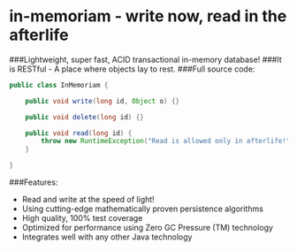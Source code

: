 # in-memoriam - write now, read in the afterlife
###Lightweight, super fast, ACID transactional in-memory database!
###It is RESTful - A place where objects lay to rest.
###Full source code:
```java
public class InMemoriam {

    public void write(long id, Object o) {}

    public void delete(long id) {}

    public void read(long id) {
        throw new RuntimeException("Read is allowed only in afterlife!");
    }

}
```

###Features:
- Read and write at the speed of light!
- Using cutting-edge mathematically proven persistence algorithms
- High quality, 100% test coverage
- Optimized for performance using Zero GC Pressure (TM) technology
- Integrates well with any other Java technology
